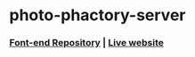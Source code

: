 # photo-phactory-server
### [Font-end Repository](https://github.com/ShahinurAlamBhuiyan/Photo-Phactory-client) | [Live website](https://photo-phactoryy.web.app/)
